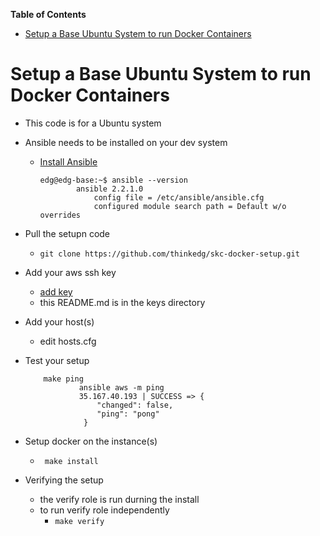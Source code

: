 <!-- markdown-toc start - Don't edit this section. Run M-x markdown-toc-generate-toc again -->
**Table of Contents**

- [Setup a Base Ubuntu System to run Docker Containers](#setup-a-base-ubuntu-system-to-run-docker-containers)

<!-- markdown-toc end -->






Setup a Base Ubuntu System to run Docker Containers
===================================================


  * This code is for a Ubuntu system 
  * Ansible needs to be installed on your dev system
	  * [Install Ansible](http://docs.ansible.com/ansible/intro_installation.html#latest-releases-via-apt-ubuntu)
	  

            edg@edg-base:~$ ansible --version
            		ansible 2.2.1.0
            			config file = /etc/ansible/ansible.cfg
            			configured module search path = Default w/o overrides
  
  * Pull the  setupn code
      * `git clone https://github.com/thinkedg/skc-docker-setup.git`
  * Add your aws ssh key
	  * [add key](https://github.com/thinkedg/skc-docker-setup/tree/master/keys)
	  * this README.md is in the keys directory
	  
  * Add your host(s)
	  * edit hosts.cfg
  * Test your setup
	  

            make ping
                    ansible aws -m ping
                    35.167.40.193 | SUCCESS => {
                        "changed": false, 
                        "ping": "pong"
                     }

  * Setup docker on the instance(s)
	  * ` make install`
	  
  * Verifying the setup
	  * the verify role is run durning the install
	  * to run verify role independently
		  * `make verify`
	  
	  
